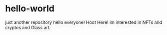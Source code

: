 # hello-world
just another repository
hello everyone! Hoot Here! im interested in NFTs and cryptos and Glass art.
